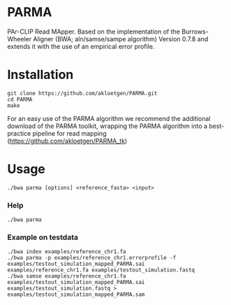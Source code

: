 # PARMA
PAr-CLIP Read MApper. Based on the implementation of the Burrows-Wheeler Aligner (BWA; aln/samse/sampe algorithm) Version 0.7.8 and extends it with the use of an empirical error profile.

# Installation
	git clone https://github.com/akloetgen/PARMA.git
	cd PARMA
	make
	
For an easy use of the PARMA algorithm we recommend the additional download of the PARMA toolkit, wrapping the PARMA algorithm into a best-practice pipeline for read mapping (https://github.com/akloetgen/PARMA_tk)

# Usage
	./bwa parma [options] <reference_fasta> <input>
	
### Help
	./bwa parma
	
### Example on testdata
	./bwa index examples/reference_chr1.fa
	./bwa parma -p examples/reference_chr1.errorprofile -f examples/testout_simulation_mapped_PARMA.sai examples/reference_chr1.fa examples/testout_simulation.fastq
	./bwa samse examples/reference_chr1.fa examples/testout_simulation_mapped_PARMA.sai examples/testout_simulation.fastq > examples/testout_simulation_mapped_PARMA.sam
